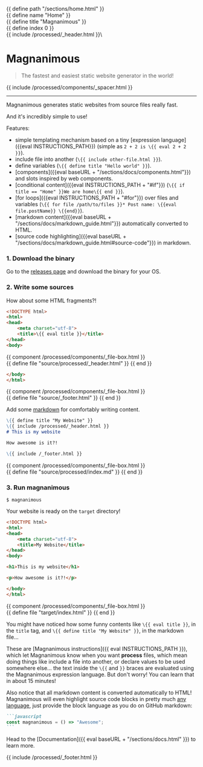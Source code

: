{{ define path "/sections/home.html" }}\
{{ define name "Home" }}\
{{ define title "Magnanimous" }}\
{{ define index 0 }}\
{{ include /processed/_header.html }}\

<div id="top-mag-title"></div>

# Magnanimous

<div id="bottom-mag-title"></div>

> The fastest and easiest static website generator in the world!

{{ include /processed/components/_spacer.html }}

<hr />

Magnanimous generates static websites from source files really fast.

And it's incredibly simple to use!

Features:

* simple templating mechanism based on a tiny [expression language]({{eval INSTRUCTIONS_PATH}})
 (simple as `2 + 2 is \{{ eval 2 + 2 }}`).
* include file into another (`\{{ include other-file.html }}`).
* define variables (`\{{ define title "Hello world" }}`).
* [components]({{eval baseURL + "/sections/docs/components.html"}}) and slots inspired by web components.
* [conditional content]({{eval INSTRUCTIONS_PATH + "#if"}}) (`\{{ if title == "Home" }}We are home\{{ end }}`).
* [for loops]({{eval INSTRUCTIONS_PATH + "#for"}}) over files and variables (`\{{ for file /path/to/files }}* Post name: \{{eval file.postName}} \{{end}}`).
* [markdown content]({{eval baseURL + "/sections/docs/markdown_guide.html"}}) automatically converted to HTML.
* [source code highlighting]({{eval baseURL + "/sections/docs/markdown_guide.html#source-code"}}) in markdown.

### 1. Download the binary

Go to the [releases page](https://github.com/renatoathaydes/magnanimous/releases) and download the binary for your OS.

### 2. Write some sources

How about some HTML fragments?! 

```html
<!DOCTYPE html>
<html>
<head>
    <meta charset="utf-8">
    <title>\{{ eval title }}</title>
</head>
<body>
```

{{ component /processed/components/_file-box.html }}\
    {{ define file "source/processed/_header.html" }}
{{ end }}

```html
</body>
</html>
```

{{ component /processed/components/_file-box.html }}\
    {{ define file "source/_footer.html" }}
{{ end }}

Add some [markdown](https://en.wikipedia.org/wiki/Markdown) for comfortably writing content. 

```markdown
\{{ define title "My Website" }}
\{{ include /processed/_header.html }}
# This is my website

How awesome is it?!

\{{ include /_footer.html }}
```

{{ component /processed/components/_file-box.html }}\
    {{ define file "source/processed/index.md" }}
{{ end }}

### 3. Run magnanimous

```
$ magnanimous
```

Your website is ready on the `target` directory!

```html
<!DOCTYPE html>
<html>
<head>
    <meta charset="utf-8">
    <title>My Website</title>
</head>
<body>

<h1>This is my website</h1>

<p>How awesome is it?!</p>

</body>
</html>
```

{{ component /processed/components/_file-box.html }}\
    {{ define file "target/index.html" }}
{{ end }}

You might have noticed how some funny contents like `\{{ eval title }}`, in the `title` tag, and 
`\{{ define title "My Website" }}`, in the markdown file...

These are [Magnanimous instructions]({{ eval INSTRUCTIONS_PATH }}), which let Magnanimous know when you want **process** files,
which mean doing things like include a file into another, or declare values to be used somewhere else... the text inside the
`\{{` and `}}` braces are evaluated using the Magnanimous expression language. But don't worry!
You can learn that in about 15 minutes!

Also notice that all markdown content is converted automatically to HTML! Magnanimous will even highlight source code blocks in pretty much
[any language](https://github.com/alecthomas/chroma#supported-languages), just provide the block language as you do on GitHub markdown:

````markdown
```javascript
const magnanimous = () => "Awesome";
```
````

Head to the [Documentation]({{ eval baseURL + "/sections/docs.html" }}) to learn more.

{{ include /processed/_footer.html }}
